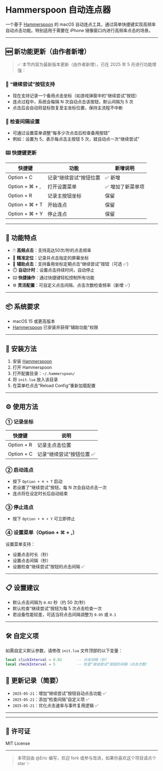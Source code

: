 # Hammerspoon 自动连点器

一个基于 [Hammerspoon](https://www.hammerspoon.org/) 的 macOS 自动连点工具，通过简单快捷键实现高频率自动点击功能。特别适用于需要在 iPhone 镜像窗口内进行高频率点击的场景。

---

## 🆕 新功能更新（由作者新增）

> ✅ 本节内容为最新版本更新（由作者新增），已在 2025 年 5 月进行功能增强：

### 🔄 “继续尝试”按钮支持

- 现在支持记录一个备用点击坐标（如游戏弹窗中的“继续尝试”按钮）
- 连点过程中，系统会每隔 N 次自动点击该按钮，默认间隔为 5 次
- 点击后会自动将鼠标恢复至主坐标位置，保持主流程不中断

### 🔁 检查间隔设置

- 可通过设置菜单调整“每多少次点击后检查备用按钮”
- 例如：设置为 5，表示每点击主按钮 5 次，就自动点一次“继续尝试”

### ⌨️ 快捷键更新

| 快捷键 | 功能 | 新增说明 |
|--------|------|-----------|
| Option + C | 记录“继续尝试”按钮位置 | ✅ 新增 |
| Option + ⌘ + , | 打开设置菜单 | ✅ 增加了新菜单项 |
| Option + R | 记录主按钮坐标 | 保留 |
| Option + ⌘ + T | 开始连点 | 保留 |
| Option + ⌘ + Y | 停止连点 | 保留 |

---

## 🧩 功能特点

- 🖱️ **高频点击**：支持高达50次/秒的点击频率
- 🎯 **精准定位**：记录并点击指定的屏幕坐标
- 🔁 **辅助点击**：支持备用坐标定期点击“继续尝试”按钮（可选 ✅）
- ⏱️ **自动计时**：设置点击持续时间，自动停止
- ⌨️ **快捷操作**：通过快捷键轻松控制所有功能
- ⚙️ **灵活配置**：可自定义点击间隔、点击次数检查频率（新增 ✅）

---

## 📦 系统要求


- macOS 15 或更高版本
- [Hammerspoon](https://www.hammerspoon.org/) 已安装并获得"辅助功能"权限


---

## 🚀 安装方法

1. 安装 [Hammerspoon](https://github.com/Hammerspoon/hammerspoon/releases)
2. 打开 Hammerspoon
3. 打开配置目录：`~/.hammerspoon/`
4. 将 `init.lua` 放入该目录
5. 在菜单栏点击“Reload Config”重新加载配置

---

## ⚙️ 使用方法

### ① 记录坐标

| 快捷键 | 说明 |
|--------|------|
| Option + R | 记录主点击位置 |
| Option + C | 记录“继续尝试”按钮位置 ✅ |

### ② 启动连点

- 按下 `Option + ⌘ + T` 启动
- 若设置了“继续尝试”按钮，每 N 次会自动点击一次
- 连点将在设定时长后自动结束

### ③ 停止连点

- 按下 `Option + ⌘ + Y` 可立即停止

### ④ 设置菜单（Option + ⌘ + ,）

设置菜单支持：

- 设置点击时长（秒）
- 设置点击间隔（秒）
- 设置检查“继续尝试”按钮的点击间隔 ✅

---

## 📋 设置建议

- 默认点击间隔为 `0.02` 秒（约 50 次/秒）
- 默认检查“继续尝试”按钮为每 5 次点击检查一次
- 若设备性能较差，可适当将点击间隔调整为 `0.05` 或 `0.1`

---


## 🛠️ 自定义项

如需自定义默认参数，请修改 `init.lua` 文件顶部的以下变量：

```lua
local clickInterval = 0.02       -- 点击间隔（秒）
local checkInterval = 5          -- 检查“继续尝试”按钮的间隔（点击次数）
```


## 📝 更新记录（简要）

- `2025-05-21`：增加“继续尝试”按钮自动点击功能 ✅
- `2025-05-21`：添加“检查间隔”自定义项 ✅
- `2025-05-21`：优化点击速率与事件复用逻辑 ✅

---

---

## 📜 许可证

MIT License

---

> 本项目由 @Eric 编写，欢迎 fork 或参与改进，如果你喜欢这个项目请点个 star ✨